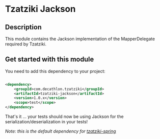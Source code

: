 Tzatziki Jackson
======

## Description

This module contains the Jackson implementation of the MapperDelegate required by Tzatziki.

## Get started with this module

You need to add this dependency to your project:

```xml

<dependency>
    <groupId>com.decathlon.tzatziki</groupId>
    <artifactId>tzatziki-jackson</artifactId>
    <version>1.0.x</version>
    <scope>test</scope>
</dependency>
```

That's it ... your tests should now be using Jackson for the serialization/deserialization in your tests!

*Note: this is the default dependency for [tzatziki-spring](https://github.com/Decathlon/tzatziki/tree/main/tzatziki-spring)*
